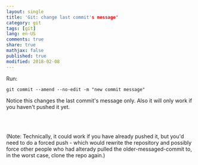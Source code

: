 ```yaml
---
layout: single
title: 'Git: change last commit's message'
category: git
tags: [git]
lang: en-US
comments: true
share: true
mathjax: false
published: true
modified: 2018-02-08
---
```


Run:

    git commit --amend --no-edit -m "new commit message"
    
<!-- more -->

Notice this changes the last commit's message only. Also it will only work if you haven't pushed it yet.

<br><br>

(Note: Technically, it could work if you have already pushed it, but you'd need to do a forced push - which would rewrite the repository and possibly force other people who had alterady pulled the older-messaged-commit to, in the worst case, clone the repo again.)
